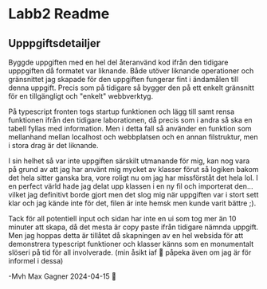 # Labb2 Readme
## Upppgiftsdetailjer
Byggde uppgiften med en hel del återanvänd kod ifrån den tidigare upppgiften då formatet var liknande. Både utöver liknande operationer och gränsnittet jag skapade för den uppgiften
fungerar fint i ändamålen till denna uppgift. Precis som på tidigare så bygger den på ett enkelt gränsnitt för en tillgängligt och "enkelt" webbverktyg.

På typescript fronten togs startup funktionen och lägg till samt rensa funktionen ifrån den tidigare laborationen, då precis som i andra så ska en tabell fyllas med information. 
Men i detta fall så använder en funktion som mellanhand mellan localhost och webbplatsen och en annan filstruktur, men i stora drag är det liknande.

I sin helhet så var inte uppgiften särskilt utmanande för mig, kan nog vara på grund av att jag har använt mig mycket av klasser förut så logiken bakom det hela sitter ganska bra, vore roligt nu om jag har missförståt det hela lol.
I en perfect värld hade jag delat upp klassen i en ny fil och importerat den... vilket jag definitivt borde gjort men det slog mig när uppgiften var i stort sett klar och jag kände inte för det, filen är inte hemsk men kunde varit bättre ;).

Tack för all potentiell input och sidan har inte en ui som tog mer än 10 minuter att skapa, då det mesta är copy paste ifrån tidigare nämnda uppgift. Men jag hoppas detta är tillåtet då skapningen av en hel websida för att demonstrera
typescript funktioner och klasser känns som en monumentalt slöseri på tid för all involverade. (min åsikt iaf 🤔 påpeka även om jag är för informel i dessa)

-Mvh Max Gagner 2024-04-15 📆
